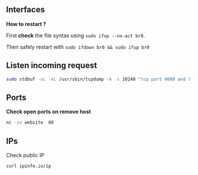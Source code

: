## Interfaces

**How to restart ?**

First **check** the file syntax using `sudo ifup --no-act br0`.

Then safely restart with `sudo ifdown br0 && sudo ifup br0`

## Listen incoming request

```bash
sudo stdbuf -oL -eL /usr/sbin/tcpdump -A -s 10240 "tcp port 4080 and (((ip[2:2] - ((ip[0]&0xf)<<2)) - ((tcp[12]&0xf0)>>2)) != 0)" | egrep -a --line-buffered ".+(GET |HTTP\/|POST )|^[A-Za-z0-9-]+: " | perl -nle 'BEGIN{$|=1} { s/.*?(GET |HTTP\/[0-9.]* |POST )/\n$1/g; print }'
```

## Ports

**Check open ports on remove host**

```bash
nc -zv website  80
```

## IPs

Check public IP

```bash
curl ipinfo.io/ip
```
